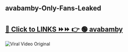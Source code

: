 
 ## avabamby-Only-Fans-Leaked

# <h2><a href="https://clipsfans.com/avabamby&ref=git">🔗 Click to LINKS ⏩⏩ 👉 🟢 avabamby </a></h2>

<a href="https://clipsfans.com/avabamby&ref=git" rel="nofollow" data-target="animated-image.originalLink"><img src="https://i.ibb.co.com/xMMVF88/686577567.gif" alt="Viral Video Original" style="max-width: 100%; display: inline-block;" data-target="animated-image.originalImage"></a>
